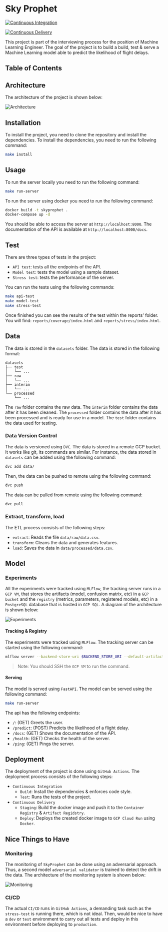 # Sky Prophet

[![Continuous Integration](https://github.com/UribeAlejandro/SkyProphet/actions/workflows/ci.yml/badge.svg)](https://github.com/UribeAlejandro/SkyProphet/actions/workflows/ci.yml)

[![Continuous Delivery](https://github.com/UribeAlejandro/SkyProphet/actions/workflows/cd.yml/badge.svg)](https://github.com/UribeAlejandro/SkyProphet/actions/workflows/cd.yml)

This project is part of the interviewing process for the position of Machine Learning Engineer. The goal of the project is to build a build, test & serve a Machine Learning model able to predict the likelihood of flight delays.

## Table of Contents


## Architecture

The architecture of the project is shown below:

![Architecture](img/SkyProphet-Architecture.drawio.svg)


## Installation

To install the project, you need to clone the repository and install the dependencies. To install the dependencies, you need to run the following command:

```bash
make install
```

## Usage

To run the server locally you need to run the following command:

```bash
make run-server
```

To run the server using docker you need to run the following command:

```bash
docker build -t skyprophet .
docker-compose up -d
```

You should be able to access the server at `http://localhost:8000`. The documentation of the API is available at `http://localhost:8000/docs`.

## Test

There are three types of tests in the project:
- `API test`: tests all the endpoints of the API.
- `Model test`: tests the model using a sample dataset.
- `Stress test`: tests the performance of the server.

You can run the tests using the following commands:

```bash
make api-test
make model-test
make stress-test
```

Once finished you can see the results of the test within the reports' folder. You will find: `reports/coverage/index.html` and `reports/stress/index.html`.

## Data

The data is stored in the `datasets` folder. The data is stored in the following format:

```
datasets
├── test
│   └── ...
├── raw
│   └── ...
├── interim
│   └── ...
└── processed
    └── ...
```

The `raw` folder contains the raw data. The `interim` folder contains the data after it has been cleaned. The `processed` folder contains the data after it has been processed and is ready for use in a model. The `test` folder contains the data used for testing.


### Data Version Control

The data is versioned using `DVC`. The data is stored in a remote GCP bucket. It works like git, its commands are similar. For instance, the data stored in `datasets` can be added using the following command:

```bash
dvc add data/
```

Then, the data can be pushed to remote using the following command:

```bash
dvc push
```

The data can be pulled from remote using the following command:

```bash
dvc pull
```

### Extract, transform, load

The ETL process consists of the following steps:

- `extract`: Reads the file `data/raw/data.csv`.
- `transform`: Cleans the data and generates features.
- `load`: Saves the data in `data/processed/data.csv`.

## Model

### Experiments

All the experiments were tracked using `MLFlow`, the tracking server runs in a `GCP VM`, that stores the artifacts (model, confusion matrix, etc) in a `GCP bucket` and the `registry` (metrics, parameters, registered models, etc) in a `PostgreSQL` database that is hosted in `GCP SQL`. A diagram of the architecture is shown below:

![Experiments](img/SkyProphet-Experiments.drawio.svg)

#### Tracking & Registry

The experiments were tracked using `MLFlow`. The tracking server can be started using the following command:

```bash
mlflow server --backend-store-uri $BACKEND_STORE_URI --default-artifact-root $DEFAULT_ARTIFACT_ROOT  --host 0.0.0 --port 5000
```

> Note: You should SSH the `GCP VM` to run the command.

#### Serving

The model is served using `FastAPI`. The model can be served using the following command:

```bash
make run-server
```

The api has the following endpoints:

- `/`: (GET) Greets the user.
- `/predict`: (POST) Predicts the likelihood of a flight delay.
- `/docs`: (GET) Shows the documentation of the API.
- `/health`: (GET) Checks the health of the server.
- `/ping`: (GET) Pings the server.

## Deployment

The deployment of the project is done using `GitHub Actions`. The deployment process consists of the following steps:

- `Continuous Integration`
  - `Build`: Install the dependencies & enforces code style.
  - `Test`: Runs the tests of the project.
- `Continuous Delivery`
  - `Staging`: Build the docker image and push it to the `Container Registry` & `Artifact Regidstry`.
  - `Deploy`: Deploys the created docker image to `GCP Cloud Run` using `Docker`.

## Nice Things to Have

### Monitoring

The monitoring of `SkyProphet` can be done using an adversarial approach. Thus, a second model `adversarial validator` is trained to detect the drift in the data. The architecture of the monitoring system is shown below:

![Monitoring](img/SkyProphet-Monitoring.drawio.svg)

### CI/CD

The actual `CI/CD` runs in `GitHub Actions`, a demanding task such as the `stress-test` is running there, which is not ideal. Then, would be nice to have a `dev` or `test` environment to carry out all tests and deploy in this environment before deploying to `production`.
